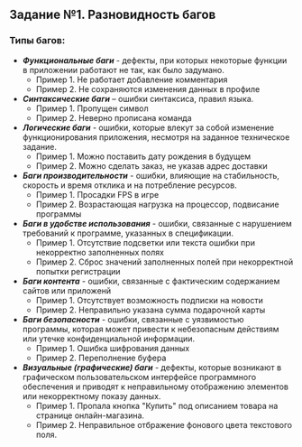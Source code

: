 ## Задание №1. Разновидность багов 

### Типы багов:

- ___Функциональные баги___ -  дефекты, при которых некоторые функции в приложении работают не так, как было задумано.
     -  Пример 1. Не работает добавление комментария
     -  Пример 2. Не сохраняются изменения данных в профиле
- ___Синтаксические баги___  – ошибки синтаксиса, правил языка. 
     - Пример 1. Пропущен символ
     - Пример 2. Неверно прописана команда
- ___Логические баги___ - ошибки, которые влекут за собой изменение функционирования приложения, несмотря на заданное техническое задание. 
     - Пример 1. Можно поставить дату рождения в будущем
     - Пример 2. Можно сделать заказ, не указав адрес доставки
- ___Баги производительности___ - ошибки, влияющие на стабильность, скорость и время отклика и на потребление ресурсов. 
     - Пример 1. Просадки FPS в игре
     - Пример 2. Возрастающая нагрузка на процессор, подвисание программы
- ___Баги в удобстве использования___ - ошибки,  связанные с нарушением требований к программе, указанных в спецификации. 
     - Пример 1. Отсутствие подсветки или текста ошибки при некорректно заполненных полях
     - Пример 2. Сброс значений заполненных полей при некорректной попытки регистрации
- ___Баги контента___ - ошибки,  связанные с фактическим содержанием сайтов или приложенй
     - Пример 1. Отсутствует возможность подписки на новости
     - Пример 2. Неправильно указана сумма подарочной карты
- ___Баги безопасности___ - ошибки, связанные с уязвимостью программы, которая может привести к небезопасным действиям или утечке конфиденциальной информации.
     - Пример 1. Ошибка шифрования данных
     - Пример 2. Переполнение буфера
- ___Визуальные (графические) баги___ - дефекты, которые возникают в графическом пользовательском интерфейсе программного обеспечения и приводят к неправильному отображению элементов или некорректному показу данных.
     - Пример 1. Пропала кнопка "Купить" под описанием товара на странице онлайн-магазина.
     - Пример 2. Неправильное отбражение фонового цвета текстового поля.
     

